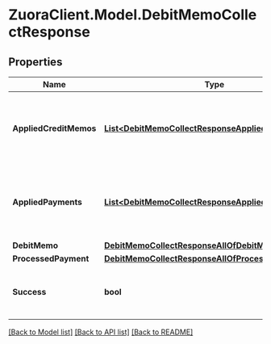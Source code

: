 # ZuoraClient.Model.DebitMemoCollectResponse

## Properties

Name | Type | Description | Notes
------------ | ------------- | ------------- | -------------
**AppliedCreditMemos** | [**List&lt;DebitMemoCollectResponseAppliedCreditMemos&gt;**](DebitMemoCollectResponseAppliedCreditMemos.md) | The information about which credit memo applied to the specific debit memo.  | [optional] 
**AppliedPayments** | [**List&lt;DebitMemoCollectResponseAppliedPayments&gt;**](DebitMemoCollectResponseAppliedPayments.md) | The information about which payment applied to the specific debit memo.  | [optional] 
**DebitMemo** | [**DebitMemoCollectResponseAllOfDebitMemo**](DebitMemoCollectResponseAllOfDebitMemo.md) |  | [optional] 
**ProcessedPayment** | [**DebitMemoCollectResponseAllOfProcessedPayment**](DebitMemoCollectResponseAllOfProcessedPayment.md) |  | [optional] 
**Success** | **bool** | Returns &#x60;true&#x60; if the request was processed successfully. | [optional] 

[[Back to Model list]](../README.md#documentation-for-models) [[Back to API list]](../README.md#documentation-for-api-endpoints) [[Back to README]](../README.md)

